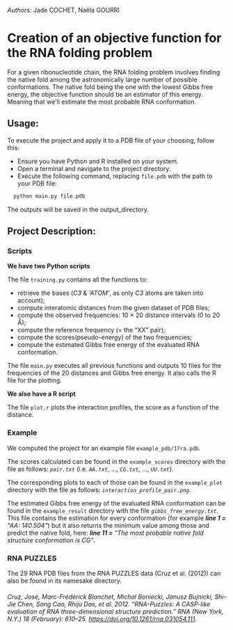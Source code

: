 _Authors_: Jade COCHET, Naëla GOURRI

# Creation of an objective function for the RNA folding problem

For a given ribonucleotide chain, the RNA folding problem involves finding the native fold
among the astronomically large number of possible conformations. The native fold being the
one with the lowest Gibbs free energy, the objective function should be an estimator of this
energy. Meaning that we'll estimate the most probable RNA conformation.

## Usage:
To execute the project and apply it to a PDB file of your choosing, follow this: 
- Ensure you have Python and R installed on your system.
- Open a terminal and navigate to the project directory.
- Execute the following command, replacing `file.pdb` with the path to your PDB file:
 ```bash
   python main.py file.pdb
 ```

The outputs will be saved in the output_directory.


## Project Description:
### Scripts
**We have two Python scripts**

The file `training.py` contains all the functions to:
   - retrieve the bases (_C3_ & _'ATOM'_, as only _C3_ atoms are taken into account);
   - compute interatomic distances from the given dataset of PDB files;
   - compute the observed frequencies: 10 × 20 distance intervals (0 to 20 Å);
   - compute the reference frequency (= the “XX" pair);
   - compute the scores(pseudo-energy) of the two frequencies;
   - compute the estimated Gibbs free energy of the evaluated RNA conformation.
  
The file `main.py` executes all previous functions and outputs 10 files for the frequencies of the 20 distances and Gibbs free energy. It also calls the R file for the plotting.


**We also have a R script**

The file `plot.r` plots the interaction profiles, the score as a
function of the distance.

### Example
We computed the project for an example file `example_pdb/17ra.pdb`. 

The scores calculated can be found in the `example_scores` directory with the file as follows: _`pair.txt`_ (i.e. _`AA.txt`_, ..., _`CG.txt`_, ..., _`UU.txt`_).

The corresponding plots to each of those can be found in the `example_plot` directory with the file as follows: _`interaction_profile_pair.png`_.

The estimated Gibbs free energy of the evaluated RNA conformation can be found in the `example_result` directory with the file _`gibbs_free_energy.txt`_. This file contains the estimation for every conformation (for example _**line 1 =** "AA: 140.504"_) but it also returns the minimum value among those and predict the native fold, here: _**line 11 =** "The most probable native fold structure conformation is CG"_.


### RNA PUZZLES
The 29 RNA PDB files from the RNA PUZZLES data (Cruz et al. (2012)) can also be found in its namesake directory. 

###### Cruz, José, Marc-Frédérick Blanchet, Michal Boniecki, Janusz Bujnicki, Shi-Jie Chen, Song Cao, Rhiju Das, et al. 2012. “RNA-Puzzles: A CASP-like evaluation of RNA three-dimensional structure prediction.” RNA (New York, N.Y.) 18 (February): 610–25. https://doi.org/10.1261/rna.031054.111.





